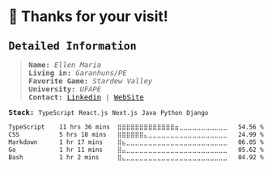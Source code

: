 # 👻 Thanks for your visit!

<samp>

 ## Detailed Information

</samp>
  
  
<samp>
  
 > **Name:** _Ellen Maria_\
 > **Living in:** _Garanhuns/PE_\
 > **Favorite Game:** _Stardew Valley_\
 > **University:** _UFAPE_\
 > **Contact:**   [Linkedin](https://www.linkedin.com/in/ellenmariadev/) | [WebSite](https://ellenmariadev.netlify.app)

**Stack:**   `TypeScript` `React.js` `Next.js` `Java` `Python` `Django`
 
 </samp>
 
 <!--START_SECTION:waka-->

```txt
TypeScript    11 hrs 36 mins  ⣿⣿⣿⣿⣿⣿⣿⣿⣿⣿⣿⣿⣿⣶⣀⣀⣀⣀⣀⣀⣀⣀⣀⣀⣀   54.56 %
CSS           5 hrs 18 mins   ⣿⣿⣿⣿⣿⣿⣄⣀⣀⣀⣀⣀⣀⣀⣀⣀⣀⣀⣀⣀⣀⣀⣀⣀⣀   24.99 %
Markdown      1 hr 17 mins    ⣿⣦⣀⣀⣀⣀⣀⣀⣀⣀⣀⣀⣀⣀⣀⣀⣀⣀⣀⣀⣀⣀⣀⣀⣀   06.05 %
Go            1 hr 11 mins    ⣿⣤⣀⣀⣀⣀⣀⣀⣀⣀⣀⣀⣀⣀⣀⣀⣀⣀⣀⣀⣀⣀⣀⣀⣀   05.62 %
Bash          1 hr 2 mins     ⣿⣄⣀⣀⣀⣀⣀⣀⣀⣀⣀⣀⣀⣀⣀⣀⣀⣀⣀⣀⣀⣀⣀⣀⣀   04.92 %
```

<!--END_SECTION:waka-->
